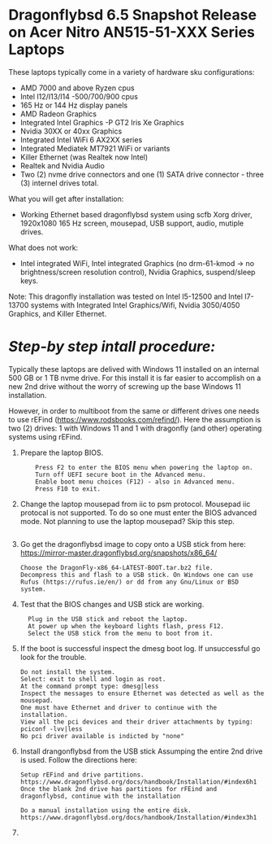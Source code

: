 # Dragonflybsd 6.5 Snapshot Release on Acer Nitro AN515-51-XXX Series Laptops

These laptops typically come in a variety of hardware sku configurations:
  - AMD 7000 and above Ryzen cpus
  - Intel I12/I13/I14 -500/700/900 cpus
  - 165 Hz or 144 Hz display panels
  - AMD Radeon Graphics
  - Integrated Intel Graphics -P GT2 Iris Xe Graphics
  - Nvidia 30XX or 40xx Graphics
  - Integrated Intel WiFi 6 AX2XX series
  - Integrated Mediatek MT7921 WiFi or variants
  - Killer Ethernet (was Realtek now Intel)
  - Realtek and Nvidia Audio
  - Two (2) nvme drive connectors and one (1) SATA drive connector - three (3) internel drives total.

What you will get after installation:
  - Working Ethernet based dragonflybsd system using scfb Xorg driver, 1920x1080 165 Hz screen, mousepad, USB support, audio, mutiple drives.

What does not work:
  - Intel integrated WiFi, Intel integrated Graphics (no drm-61-kmod -> no brightness/screen resolution control), Nvidia Graphics, suspend/sleep keys.

Note: This dragonfly installation was tested on Intel I5-12500 and Intel I7-13700 systems with Integrated Intel Graphics/Wifi, Nvidia 3050/4050 Graphics, and Killer Ethernet.
  

# **_Step-by step intall procedure:_**

Typically these laptops are delived with Windows 11 installed on an internal 500 GB or 1 TB nvme drive. For this install it is far easier to accomplish on a new 2nd drive without the worry of screwing up the base Windows 11 installation. 

However, in order to multiboot from the same or different drives one needs to use rEFind (https://www.rodsbooks.com/refind/).
Here the assumption is two (2) drives: 1 with Windows 11 and 1 with dragonfly (and other) operating systems using rEFind.

1) Prepare the laptop BIOS.
   ```
       Press F2 to enter the BIOS menu when powering the laptop on.
       Turn off UEFI secure boot in the Advanced menu.
       Enable boot menu choices (F12) - also in Advanced menu.
       Press F10 to exit.
   ```
   
2) Change the laptop mousepad from iic to psm protocol. Mousepad iic protocal is not supported. To do so one must enter the BIOS advanced mode. Not planning to use the laptop mousepad? Skip this step.
   ```
   ```
   
3) Go get the dragonflybsd image to copy onto a USB stick from here: https://mirror-master.dragonflybsd.org/snapshots/x86_64/
     ```
     Choose the DragonFly-x86_64-LATEST-BOOT.tar.bz2 file.
     Decompress this and flash to a USB stick. On Windows one can use Rufus (https://rufus.ie/en/) or dd from any Gnu/Linux or BSD system.
     ```

4) Test that the BIOS changes and USB stick are working.
   ```
     Plug in the USB stick and reboot the laptop.
     At power up when the keyboard lights flash, press F12.
     Select the USB stick from the menu to boot from it.
   ```
5) If the boot is successful inspect the dmesg boot log. If unsuccessful go look for the trouble.
   ```
   Do not install the system.
   Select: exit to shell and login as root.
   At the command prompt type: dmesg|less
   Inspect the messages to ensure Ethernet was detected as well as the mousepad.
   One must have Ethernet and driver to continue with the installation.
   View all the pci devices and their driver attachments by typing: pciconf -lvv|less
   No pci driver available is indicted by "none"
   ```

6) Install drangonflybsd from the USB stick Assumping the entire 2nd drive is used. Follow the directions here:
   ```
   Setup rEFind and drive partitions.
   https://www.dragonflybsd.org/docs/handbook/Installation/#index6h1
   Once the blank 2nd drive has partitions for rFEind and dragonflybsd, continue with the installation
   
   Do a manual installation using the entire disk.
   https://www.dragonflybsd.org/docs/handbook/Installation/#index3h1
   ```

7)
